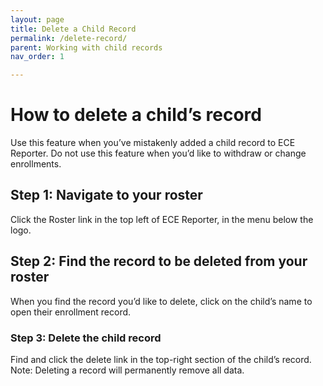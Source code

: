 ```yaml
---
layout: page
title: Delete a Child Record
permalink: /delete-record/
parent: Working with child records
nav_order: 1

---
```


# How to delete a child’s record
Use this feature when you’ve mistakenly added a child record to ECE Reporter. Do not use this feature when you’d like to withdraw or change enrollments.

## Step 1: Navigate to your roster
Click the Roster link in the top left of ECE Reporter, in the menu below the logo.

## Step 2: Find the record to be deleted from your roster
When you find the record you’d like to delete, click on the child’s name to open their enrollment record.


### Step 3: Delete the child record
Find and click the delete link in the top-right section of the child’s record.
Note: Deleting a record will permanently remove all data.

